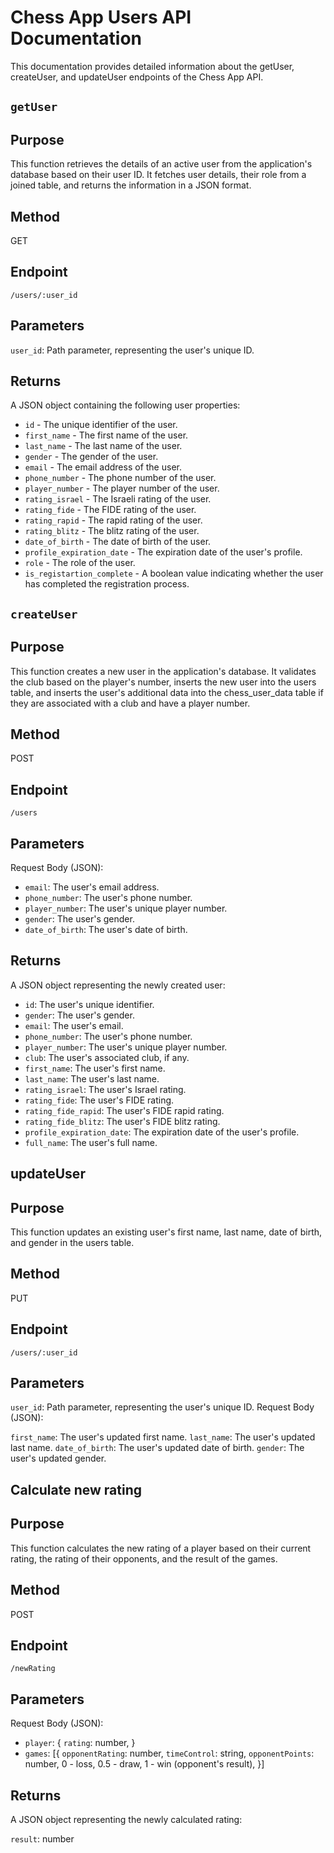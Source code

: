 # Chess App Users API Documentation
This documentation provides detailed information about the getUser, createUser, and updateUser endpoints of the Chess App API.

## `getUser` 
## Purpose
This function retrieves the details of an active user from the application's database based on their user ID. It fetches user details, their role from a joined table, and returns the information in a JSON format.


## Method
GET

## Endpoint
`/users/:user_id`

## Parameters
`user_id`: Path parameter, representing the user's unique ID.
## Returns
A JSON object containing the following user properties:

- `id` - The unique identifier of the user.
- `first_name` - The first name of the user.
- `last_name` - The last name of the user.
- `gender` - The gender of the user.
- `email` - The email address of the user.
- `phone_number` - The phone number of the user.
- `player_number` - The player number of the user.
- `rating_israel` - The Israeli rating of the user.
- `rating_fide` - The FIDE rating of the user.
- `rating_rapid` - The rapid rating of the user.
- `rating_blitz` - The blitz rating of the user.
- `date_of_birth` - The date of birth of the user.
- `profile_expiration_date` - The expiration date of the user's profile.
- `role` - The role of the user.
- `is_registartion_complete` - A boolean value indicating whether the user has completed the registration process.

## `createUser`
## Purpose
This function creates a new user in the application's database. It validates the club based on the player's number, inserts the new user into the users table, and inserts the user's additional data into the chess_user_data table if they are associated with a club and have a player number.

## Method
POST

## Endpoint
`/users`

## Parameters
Request Body (JSON):

- `email`: The user's email address.
- `phone_number`: The user's phone number.
- `player_number`: The user's unique player number.
- `gender`: The user's gender.
- `date_of_birth`: The user's date of birth.
## Returns
A JSON object representing the newly created user:

- `id`: The user's unique identifier.
- `gender`: The user's gender.
- `email`: The user's email.
- `phone_number`: The user's phone number.
- `player_number`: The user's unique player number.
- `club`: The user's associated club, if any.
- `first_name`: The user's first name.
- `last_name`: The user's last name.
- `rating_israel`: The user's Israel rating.
- `rating_fide`: The user's FIDE rating.
- `rating_fide_rapid`: The user's FIDE rapid rating.
- `rating_fide_blitz`: The user's FIDE blitz rating.
- `profile_expiration_date`: The expiration date of the user's profile.
- `full_name`: The user's full name.

## updateUser
## Purpose
This function updates an existing user's first name, last name, date of birth, and gender in the users table.

## Method
PUT

## Endpoint
`/users/:user_id`

## Parameters
`user_id`: Path parameter, representing the user's unique ID.
Request Body (JSON):

`first_name`: The user's updated first name.
`last_name`: The user's updated last name.
`date_of_birth`: The user's updated date of birth.
`gender`: The user's updated gender.

## Calculate new rating
## Purpose
This function calculates the new rating of a player based on their current rating, the rating of their opponents, and the result of the games.

## Method
POST

## Endpoint
`/newRating`

## Parameters
Request Body (JSON):

- `player`: { 
    `rating`: number,
}
- `games`: [{ 
    `opponentRating`: number,
    `timeControl`: string,
    `opponentPoints`: number, 0 - loss, 0.5 - draw, 1 - win (opponent's result),
}]

## Returns
A JSON object representing the newly calculated rating:

`result`: number